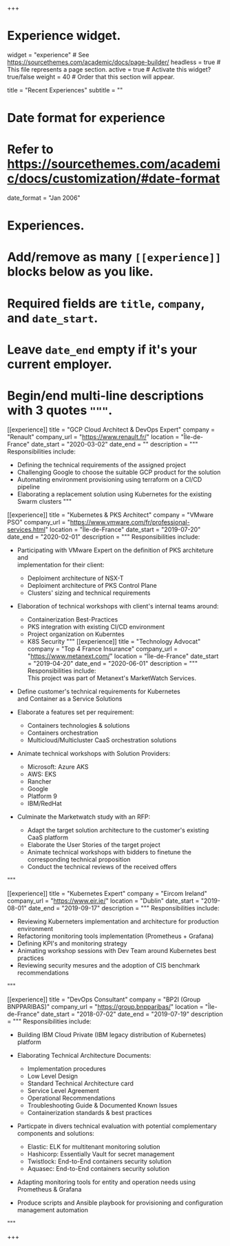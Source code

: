 +++
# Experience widget.
widget = "experience"  # See https://sourcethemes.com/academic/docs/page-builder/
headless = true  # This file represents a page section.
active = true  # Activate this widget? true/false
weight = 40  # Order that this section will appear.

title = "Recent Experiences"
subtitle = ""

# Date format for experience
#   Refer to https://sourcethemes.com/academic/docs/customization/#date-format
date_format = "Jan 2006"

# Experiences.
#   Add/remove as many `[[experience]]` blocks below as you like.
#   Required fields are `title`, `company`, and `date_start`.
#   Leave `date_end` empty if it's your current employer.
#   Begin/end multi-line descriptions with 3 quotes `"""`.

[[experience]]
  title = "GCP Cloud Architect & DevOps Expert"
  company = "Renault"
  company_url = "https://www.renault.fr/"
  location = "Île-de-France"
  date_start = "2020-03-02"
  date_end = ""
  description = """
  Responsibilities include:
  
  * Defining the technical requirements of the assigned project
  * Challenging Google to choose the suitable GCP product for the solution
  * Automating environment provisioning using terraform on a CI/CD pipeline
  * Elaborating a replacement solution using Kubernetes for the existing Swarm clusters
  """

[[experience]]
  title = "Kubernetes & PKS Architect"
  company = "VMware PSO"
  company_url = "https://www.vmware.com/fr/professional-services.html"
  location = "Île-de-France"
  date_start = "2019-07-20"
  date_end = "2020-02-01"
  description = """
  Responsibilities include:
  
  * Participating with VMware Expert on the definition of PKS architeture and   
  implementation for their client:

      * Deploiment architecture of NSX-T
      * Deploiment architecture of PKS Control Plane
      * Clusters' sizing and technical requirements
  * Elaboration of technical workshops with client's internal teams around:

      * Containerization Best-Practices
      * PKS integration with existing CI/CD environment
      * Project organization on Kuberntes
      * K8S Security
  """
[[experience]]
  title = "Technology Advocat"
  company = "Top 4 France Insurance"
  company_url = "https://www.metanext.com/"
  location = "Île-de-France"
  date_start = "2019-04-20"
  date_end = "2020-06-01"
  description = """
  Responsibilities include:  
  This project was part of Metanext's MarketWatch Services.  
  * Define customer's technical requirements for Kubernetes   
  and Container as a Service  Solutions
  * Elaborate a features set per requirement:

      * Containers technologies & solutions
      * Containers orchestration
      * Multicloud/Multicluster CaaS orchestration solutions
  * Animate technical workshops with Solution Providers:

      * Microsoft: Azure AKS
      * AWS: EKS
      * Rancher
      * Google
      * Platform 9
      * IBM/RedHat
  * Culminate the Marketwatch study with an RFP:
    
      * Adapt the target solution architecture to the customer's existing CaaS platform
      * Elaborate the User Stories of the target project
      * Animate technical workshops with bidders to finetune the corresponding technical proposition
      * Conduct the technical reviews of the received offers
      
  """

[[experience]]
  title = "Kubernetes Expert"
  company = "Eircom Ireland"
  company_url = "https://www.eir.ie/"
  location = "Dublin"
  date_start = "2019-08-01"
  date_end = "2019-09-17"
  description = """
  Responsibilities include:  
    
  * Reviewing Kuberneters implementation and architecture for production environment
  * Refactoring monitoring tools implementation (Prometheus + Grafana)
  * Defining KPI's and monitoring strategy
  * Animating workshop sessions with Dev Team around Kubernetes best practices
  * Reviewing security mesures and the adoption of CIS benchmark recommendations
    
  """

[[experience]]
  title = "DevOps Consultant"
  company = "BP2I (Group BNPPARIBAS)"
  company_url = "https://group.bnpparibas/"
  location = "Île-de-France"
  date_start = "2018-07-02"
  date_end = "2019-07-19"
  description = """
  Responsibilities include:  
    
  * Building IBM Cloud Private (IBM legacy distribution of Kubernetes) platform
  * Elaborating Technical Architecture Documents:

    * Implementation procedures
    * Low Level Design
    * Standard Technical Architecture card
    * Service Level Agreement 
    * Operational Recommendations
    * Troubleshooting Guide & Documented Known Issues
    * Containerization standards & best practices
  * Particpate in divers technical evaluation with potential complementary   
  components and solutions:

    * Elastic: ELK for multitenant monitoring solution
    * Hashicorp: Essentially Vault for secret management
    * Twistlock: End-to-End containers security solution
    * Aquasec: End-to-End containers security solution
  * Adapting monitoring tools for entity and operation needs using Prometheus & Grafana
  * Produce scripts and Ansible playbook for provisioning and configuration management automation
    
  """

+++
